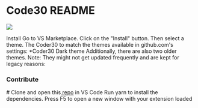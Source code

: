# Code30 README
<img src="https://blogger.googleusercontent.com/img/b/R29vZ2xl/AVvXsEiyYct0_Sppvjll5XteeV_dNKYcf838ptBYiC4XKOohzque0Gg5JuqS_cSWhOvA8FfRn1YsrUaYllW6wWPMFIzjIoZg4dE8ira0GWFkovWTFKVsOeKKS1WVGLemwCTdRO0tMREaqMEiWcvC1BBb6aVTxCd4m_bkoCHh7Y8mREJjJokK7rRFZxKsMu1bZg/s1366/TQWYLtAS-commandPalette.jpeg">

Install
Go to VS Marketplace.
Click on the "Install" button.
Then select a theme. The Coder30 to match the themes available in github.com's settings:
*Coder30 Dark theme
Additionally, there are also two older themes. Note: They might not get updated frequently and are kept for legacy reasons:

<h3>Contribute</h3>
# Clone and open this<a href="https://github.com/MrNitishroy/Coder30"> repo</a> in VS Code
Run yarn to install the dependencies.
Press F5 to open a new window with your extension loaded
